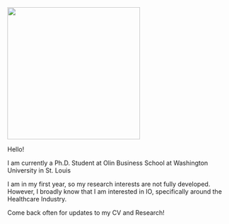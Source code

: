 
<img align="center" width="300"  src="https://user-images.githubusercontent.com/60712465/131029942-56989f78-4f40-4af2-b5f2-b7c7aae06924.jpg">

Hello!

I am currently a Ph.D. Student at Olin Business School at Washington University in St. Louis

I am in my first year, so my research interests are not fully developed. However, I broadly know that I am interested in IO, specifically around the Healthcare Industry.

Come back often for updates to my CV and Research!

